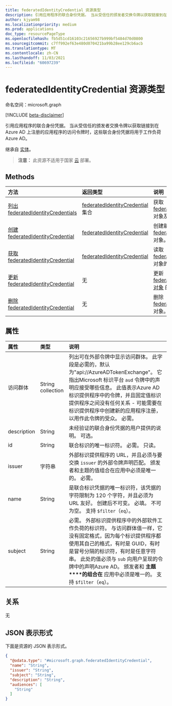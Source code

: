 ```yaml
---
title: federatedIdentityCredential 资源类型
description: 引用应用程序的联合身份凭据。 当从受信任的颁发者交换令牌以获取链接到在 Azure AD 上注册的应用程序的访问令牌时，这些联合身份凭据将用于工作负荷Azure AD。
author: kjyam98
ms.localizationpriority: medium
ms.prod: applications
doc_type: resourcePageType
ms.openlocfilehash: fb5d51cd16103c21656927b999bf5484d70d0800
ms.sourcegitcommit: c7ff992ef63e480d070421ba99b28ee129cb6acb
ms.translationtype: MT
ms.contentlocale: zh-CN
ms.lasthandoff: 11/03/2021
ms.locfileid: "60697239"
---
```

# <a name="federatedidentitycredential-resource-type"></a>federatedIdentityCredential 资源类型

命名空间：microsoft.graph

[!INCLUDE [beta-disclaimer](../../includes/beta-disclaimer.md)]

引用应用程序的联合身份凭据。 当从受信任的颁发者交换令牌以获取[](/azure/active-directory/develop/workload-identity-federation)链接到在 Azure AD 上注册的应用程序的访问令牌时，这些联合身份凭据将用于工作负荷Azure AD。

继承自 [实体](../resources/entity.md)。

>**注意：** 此资源不适用于国家 [云](/graph/deployments) 部署。

## <a name="methods"></a>Methods
|方法|返回类型|说明|
|:---|:---|:---|
|[列出 federatedIdentityCredentials](../api/application-list-federatedidentitycredentials.md)|[federatedIdentityCredential](../resources/federatedidentitycredential.md) 集合|获取 [federatedIdentityCredential](../resources/federatedidentitycredential.md) 对象及其属性的列表。|
|[创建 federatedIdentityCredential](../api/application-post-federatedidentitycredentials.md)|[federatedIdentityCredential](../resources/federatedidentitycredential.md)|创建新的 [federatedIdentityCredential](../resources/federatedidentitycredential.md) 对象。|
|[获取 federatedIdentityCredential](../api/federatedidentitycredential-get.md)|[federatedIdentityCredential](../resources/federatedidentitycredential.md)|读取 [federatedIdentityCredential](../resources/federatedidentitycredential.md) 对象的属性和关系。|
|[更新 federatedIdentityCredential](../api/federatedidentitycredential-update.md)|无|更新 [federatedIdentityCredential 对象](../resources/federatedidentitycredential.md) 的属性。|
|[删除 federatedIdentityCredential](../api/federatedidentitycredential-delete.md)|无|删除 [federatedIdentityCredential](../resources/federatedidentitycredential.md) 对象。|

## <a name="properties"></a>属性
|属性|类型|说明|
|:---|:---|:---|
| 访问群体 | String collection | 列出可在外部令牌中显示访问群体。 此字段是必需的，默认为"api://AzureADTokenExchange"。 它指出Microsoft 标识平台 `aud` 令牌中的声明应接受哪些信息。 此值表示Azure AD标识提供程序中的令牌，并且固定值标识提供程序之间没有任何关系 - 可能需要在标识提供程序中创建新的应用程序注册，以用作此令牌的受众。 必需。 |
| description | String | 未经验证的联合身份凭据的用户提供的说明。 可选。  |
| id| String | 联合标识的唯一标识符。 必需。 只读。  |
| issuer | 字符串 | 外部标识提供程序的 URL，并且必须与要交换 `issuer` 的外部令牌声明匹配。 颁发者和主题的值组合在应用中必须是唯一的。 必需。 |
| name | String | 是联合标识凭据的唯一标识符，该凭据的字符限制为 120 个字符，并且必须为 URL 友好。 创建后不可变。 必填。 不可为空。 支持 `$filter`（`eq`）。 |
| subject | String | 必需。 外部标识提供程序中的外部软件工作负荷的标识符。 与访问群体值一样，它没有固定格式，因为每个标识提供程序都使用其自己的格式，有时是 GUID，有时是冒号分隔的标识符，有时是任意字符串。 此处的值必须与 `sub` 向用户呈现的令牌中的声明Azure AD。 颁发者和 **主题****的组合在** 应用中必须是唯一的。 支持 `$filter`（`eq`）。 |


## <a name="relationships"></a>关系

无


## <a name="json-representation"></a>JSON 表示形式
下面是资源的 JSON 表示形式。
<!-- {
  "blockType": "resource",
  "keyProperty": "id",
  "@odata.type": "microsoft.graph.federatedIdentityCredential",
  "baseType": "microsoft.graph.entity",
  "openType": false
}
-->
``` json
{
  "@odata.type": "#microsoft.graph.federatedIdentityCredential",
  "name": "String",
  "issuer": "String",
  "subject": "String",
  "description": "String",
  "audiences": [
    "String"
  ]
}
```

